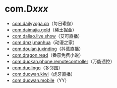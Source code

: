 # com.D*xxx*

- [com.dailyyoga.cn](./com.dailyyoga.cn/readme.md)（每日瑜伽）
- [com.daimajia.gold](./com.daimajia.gold/readme.md)（稀土掘金）
- [com.daliao.live.show](./com.daliao.live.show/readme.md)（艾可直播）
- [com.dmzj.manhua](./com.dmzj.manhua/readme.md)（动漫之家）
- [com.doulan.juxinding](./com.doulan.juxinding/readme.md)（抖蓝直播）
- [com.dragon.read](./com.dragon.read/readme.md)（番茄免费小说）
- [com.duokan.phone.remotecontroller](./com.duokan.phone.remotecontroller/readme.md)（万能遥控）
- [com.duolingo](./com.duolingo/readme.md)（多邻国）
- [com.duowan.kiwi](./com.duowan.kiwi/readme.md)（虎牙直播）
- [com.duowan.mobile](./com.duowan.mobile/readme.md)（YY）
